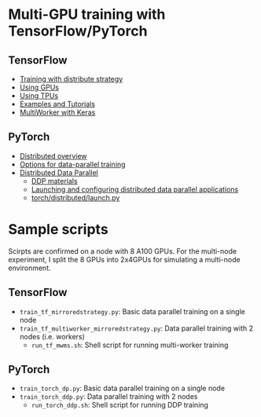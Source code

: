 # Multi-GPU training with TensorFlow/PyTorch

## TensorFlow

- [Training with distribute strategy](https://www.tensorflow.org/guide/distributed_training?hl=ja)
- [Using GPUs](https://www.tensorflow.org/guide/gpu?hl=ja)
- [Using TPUs](https://www.tensorflow.org/guide/tpu?hl=ja)
- [Examples and Tutorials](https://www.tensorflow.org/guide/distributed_training?hl=ja#examples_and_tutorials)
- [MultiWorker with Keras](https://www.tensorflow.org/tutorials/distribute/multi_worker_with_keras)

## PyTorch

- [Distributed overview](https://pytorch.org/tutorials/beginner/dist_overview.html)
- [Options for data-parallel training](https://pytorch.org/tutorials/beginner/dist_overview.html#data-parallel-training)
- [Distributed Data Parallel](https://pytorch.org/tutorials/intermediate/ddp_tutorial.html)
  - [DDP materials](https://pytorch.org/tutorials/beginner/dist_overview.html#torch-nn-parallel-distributeddataparallel)
  - [Launching and configuring distributed data parallel applications](https://github.com/pytorch/examples/tree/master/distributed/ddp)  
  - [torch/distributed/launch.py](https://github.com/pytorch/pytorch/blob/master/torch/distributed/launch.py)


# Sample scripts

Scirpts are confirmed on a node with 8 A100 GPUs. For the multi-node experiment, I split the 8 GPUs into 2x4GPUs for simulating a multi-node environment.

## TensorFlow

- `train_tf_mirroredstrategy.py`: Basic data parallel training on a single node
- `train_tf_multiworker_mirroredstrategy.py`: Data parallel training with 2 nodes (i.e. workers)
  - `run_tf_mwms.sh`: Shell script for running multi-worker training

## PyTorch

- `train_torch_dp.py`: Basic data parallel training on a single node
- `train_torch_ddp.py`: Data parallel training with 2 nodes
  - `run_torch_ddp.sh`: Shell script for running DDP training

